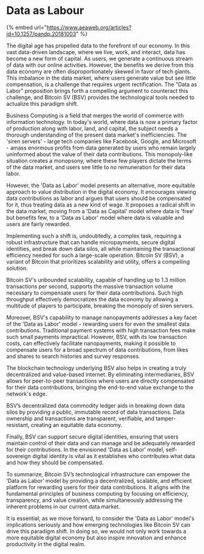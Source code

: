 # Data as Labour

{% embed url="https://www.aeaweb.org/articles?id=10.1257/pandp.20181003" %}

The digital age has propelled data to the forefront of our economy. In this vast data-driven landscape, where we live, work, and interact, data has become a new form of capital. As users, we generate a continuous stream of data with our online activities. However, the benefits we derive from this data economy are often disproportionately skewed in favor of tech giants. This imbalance in the data market, where users generate value but see little compensation, is a challenge that requires urgent rectification. The "Data as Labor" proposition brings forth a compelling argument to counteract this challenge, and Bitcoin SV (BSV) provides the technological tools needed to actualize this paradigm shift.

Business Computing is a field that merges the world of commerce with information technology. In today's world, where data is now a primary factor of production along with labor, land, and capital, the subject needs a thorough understanding of the present data market's inefficiencies. The 'siren servers' - large tech companies like Facebook, Google, and Microsoft - amass enormous profits from data generated by users who remain largely uninformed about the value of their data contributions. This monopoly-like situation creates a monopsony, where these few players dictate the terms of the data market, and users see little to no remuneration for their data labor.

However, the 'Data as Labor' model presents an alternative, more equitable approach to value distribution in the digital economy. It encourages viewing data contributions as labor and argues that users should be compensated for it, thus treating data as a new kind of wage. It proposes a radical shift in the data market, moving from a 'Data as Capital' model where data is 'free' but benefits few, to a 'Data as Labor' model where data is valuable and users are fairly rewarded.

Implementing such a shift is, undoubtedly, a complex task, requiring a robust infrastructure that can handle micropayments, secure digital identities, and break down data silos, all while maintaining the transactional efficiency needed for such a large-scale operation. Bitcoin SV (BSV), a variant of Bitcoin that prioritizes scalability and utility, offers a compelling solution.

Bitcoin SV's unbounded scalability, capable of handling up to 1.3 million transactions per second, supports the massive transaction volume necessary to compensate users for their data contributions. Such high throughput effectively democratizes the data economy by allowing a multitude of players to participate, breaking the monopoly of siren servers.

Moreover, BSV's capability to manage nanopayments addresses a key facet of the 'Data as Labor' model - rewarding users for even the smallest data contributions. Traditional payment systems with high transaction fees make such small payments impractical. However, BSV, with its low transaction costs, can effectively facilitate nanopayments, making it possible to compensate users for a broad spectrum of data contributions, from likes and shares to search histories and survey responses.

The blockchain technology underlying BSV also helps in creating a truly decentralized and value-based internet. By eliminating intermediaries, BSV allows for peer-to-peer transactions where users are directly compensated for their data contributions, bringing the end-to-end value exchange to the network's edge.

BSV’s decentralized data commodity ledger aids in breaking down data silos by providing a public, immutable record of data transactions. Data ownership and transactions are transparent, verifiable, and tamper-resistant, creating an equitable data economy.

Finally, BSV can support secure digital identities, ensuring that users maintain control of their data and can manage and be adequately rewarded for their contributions. In the envisioned 'Data as Labor' model, self-sovereign digital identity is vital as it establishes who contributes what data and how they should be compensated.

To summarize, Bitcoin SV’s technological infrastructure can empower the ‘Data as Labor’ model by providing a decentralized, scalable, and efficient platform for rewarding users for their data contributions. It aligns with the fundamental principles of business computing by focusing on efficiency, transparency, and value creation, while simultaneously addressing the inherent problems in our current data market.

It is essential, as we move forward, to consider the 'Data as Labor' model's implications seriously and how emerging technologies like Bitcoin SV can drive this paradigm shift. In doing so, we would not only work towards a more equitable digital economy but also inspire innovation and enhance productivity in the digital realm.
